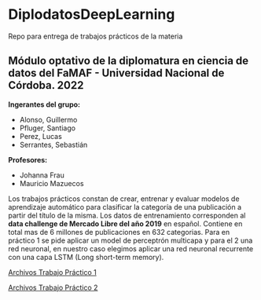 # DiplodatosDeepLearning
Repo para entrega de trabajos prácticos de la materia

## Módulo optativo de la diplomatura en ciencia de datos del FaMAF - Universidad Nacional de Córdoba. 2022

**Ingerantes del grupo:**
- Alonso, Guillermo 
- Pfluger, Santiago
- Perez, Lucas
- Serrantes, Sebastián

**Profesores:** 
- Johanna Frau 
- Mauricio Mazuecos

Los trabajos prácticos constan de crear, entrenar y evaluar modelos de aprendizaje automático para clasificar la categoría de una publicación a partir del título de la misma. Los datos de entrenamiento corresponden al **data challenge de Mercado Libre del año 2019** en español. Contiene en total mas de 6 millones de publicaciones en 632 categorias.
Para en práctico 1 se pide aplicar un model de perceptrón multicapa y para el 2 una red neuronal, en nuestro caso elegimos aplicar una red neuronal recurrente con una capa LSTM (Long short-term memory).

[Archivos Trabajo Práctico 1](https://github.com/guillealonso/DiplodatosDeepLearning/tree/main/Trabajo%20Pr%C3%A1ctico%201)

[Archivos  Trabajo Práctico 2](https://github.com/guillealonso/DiplodatosDeepLearning/tree/main/Trabajo%20Pr%C3%A1ctico%202)
